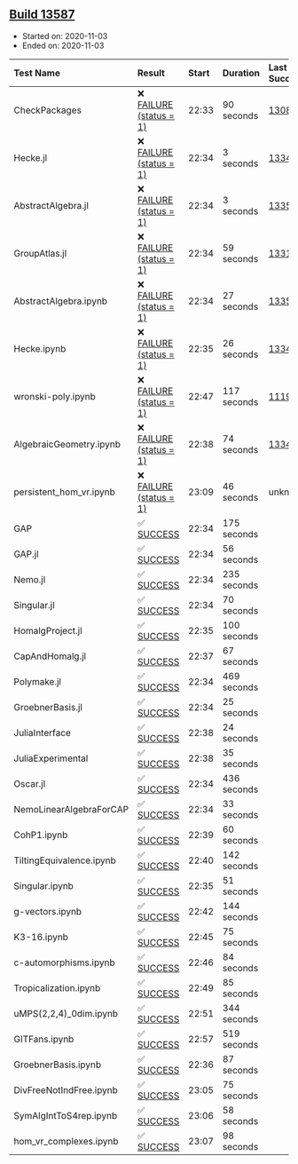 ## [Build 13587](https://oscarci.mathematik.uni-kl.de/job/oscar/13587/)

* Started on: 2020-11-03
* Ended on: 2020-11-03

| Test Name    | Result | Start | Duration | Last Success | First Failure |
|:-------------|:-------|:------|:---------|:-------------|:--------------|
| CheckPackages | ❌ [FAILURE (status = 1)](https://oscarci.mathematik.uni-kl.de/job/oscar/13587/artifact/logs/build-13587/CheckPackages.log) | 22:33 | 90 seconds | [13085](https://oscarci.mathematik.uni-kl.de/job/oscar/13085/) | [13086](https://oscarci.mathematik.uni-kl.de/job/oscar/13086/) |
| Hecke.jl | ❌ [FAILURE (status = 1)](https://oscarci.mathematik.uni-kl.de/job/oscar/13587/artifact/logs/build-13587/Hecke.jl.log) | 22:34 | 3 seconds | [13341](https://oscarci.mathematik.uni-kl.de/job/oscar/13341/) | [13342](https://oscarci.mathematik.uni-kl.de/job/oscar/13342/) |
| AbstractAlgebra.jl | ❌ [FAILURE (status = 1)](https://oscarci.mathematik.uni-kl.de/job/oscar/13587/artifact/logs/build-13587/AbstractAlgebra.jl.log) | 22:34 | 3 seconds | [13355](https://oscarci.mathematik.uni-kl.de/job/oscar/13355/) | [13356](https://oscarci.mathematik.uni-kl.de/job/oscar/13356/) |
| GroupAtlas.jl | ❌ [FAILURE (status = 1)](https://oscarci.mathematik.uni-kl.de/job/oscar/13587/artifact/logs/build-13587/GroupAtlas.jl.log) | 22:34 | 59 seconds | [13311](https://oscarci.mathematik.uni-kl.de/job/oscar/13311/) | [13312](https://oscarci.mathematik.uni-kl.de/job/oscar/13312/) |
| AbstractAlgebra.ipynb | ❌ [FAILURE (status = 1)](https://oscarci.mathematik.uni-kl.de/job/oscar/13587/artifact/logs/build-13587/AbstractAlgebra.ipynb.log) | 22:34 | 27 seconds | [13355](https://oscarci.mathematik.uni-kl.de/job/oscar/13355/) | [13356](https://oscarci.mathematik.uni-kl.de/job/oscar/13356/) |
| Hecke.ipynb | ❌ [FAILURE (status = 1)](https://oscarci.mathematik.uni-kl.de/job/oscar/13587/artifact/logs/build-13587/Hecke.ipynb.log) | 22:35 | 26 seconds | [13341](https://oscarci.mathematik.uni-kl.de/job/oscar/13341/) | [13342](https://oscarci.mathematik.uni-kl.de/job/oscar/13342/) |
| wronski-poly.ipynb | ❌ [FAILURE (status = 1)](https://oscarci.mathematik.uni-kl.de/job/oscar/13587/artifact/logs/build-13587/wronski-poly.ipynb.log) | 22:47 | 117 seconds | [11192](https://oscarci.mathematik.uni-kl.de/job/oscar/11192/) | [11193](https://oscarci.mathematik.uni-kl.de/job/oscar/11193/) |
| AlgebraicGeometry.ipynb | ❌ [FAILURE (status = 1)](https://oscarci.mathematik.uni-kl.de/job/oscar/13587/artifact/logs/build-13587/AlgebraicGeometry.ipynb.log) | 22:38 | 74 seconds | [13341](https://oscarci.mathematik.uni-kl.de/job/oscar/13341/) | [13342](https://oscarci.mathematik.uni-kl.de/job/oscar/13342/) |
| persistent_hom_vr.ipynb | ❌ [FAILURE (status = 1)](https://oscarci.mathematik.uni-kl.de/job/oscar/13587/artifact/logs/build-13587/persistent_hom_vr.ipynb.log) | 23:09 | 46 seconds | unknown | unknown |
| GAP | ✅ [SUCCESS](https://oscarci.mathematik.uni-kl.de/job/oscar/13587/artifact/logs/build-13587/GAP.log) | 22:34 | 175 seconds |  |  |
| GAP.jl | ✅ [SUCCESS](https://oscarci.mathematik.uni-kl.de/job/oscar/13587/artifact/logs/build-13587/GAP.jl.log) | 22:34 | 56 seconds |  |  |
| Nemo.jl | ✅ [SUCCESS](https://oscarci.mathematik.uni-kl.de/job/oscar/13587/artifact/logs/build-13587/Nemo.jl.log) | 22:34 | 235 seconds |  |  |
| Singular.jl | ✅ [SUCCESS](https://oscarci.mathematik.uni-kl.de/job/oscar/13587/artifact/logs/build-13587/Singular.jl.log) | 22:34 | 70 seconds |  |  |
| HomalgProject.jl | ✅ [SUCCESS](https://oscarci.mathematik.uni-kl.de/job/oscar/13587/artifact/logs/build-13587/HomalgProject.jl.log) | 22:35 | 100 seconds |  |  |
| CapAndHomalg.jl | ✅ [SUCCESS](https://oscarci.mathematik.uni-kl.de/job/oscar/13587/artifact/logs/build-13587/CapAndHomalg.jl.log) | 22:37 | 67 seconds |  |  |
| Polymake.jl | ✅ [SUCCESS](https://oscarci.mathematik.uni-kl.de/job/oscar/13587/artifact/logs/build-13587/Polymake.jl.log) | 22:34 | 469 seconds |  |  |
| GroebnerBasis.jl | ✅ [SUCCESS](https://oscarci.mathematik.uni-kl.de/job/oscar/13587/artifact/logs/build-13587/GroebnerBasis.jl.log) | 22:34 | 25 seconds |  |  |
| JuliaInterface | ✅ [SUCCESS](https://oscarci.mathematik.uni-kl.de/job/oscar/13587/artifact/logs/build-13587/JuliaInterface.log) | 22:38 | 24 seconds |  |  |
| JuliaExperimental | ✅ [SUCCESS](https://oscarci.mathematik.uni-kl.de/job/oscar/13587/artifact/logs/build-13587/JuliaExperimental.log) | 22:38 | 35 seconds |  |  |
| Oscar.jl | ✅ [SUCCESS](https://oscarci.mathematik.uni-kl.de/job/oscar/13587/artifact/logs/build-13587/Oscar.jl.log) | 22:34 | 436 seconds |  |  |
| NemoLinearAlgebraForCAP | ✅ [SUCCESS](https://oscarci.mathematik.uni-kl.de/job/oscar/13587/artifact/logs/build-13587/NemoLinearAlgebraForCAP.log) | 22:34 | 33 seconds |  |  |
| CohP1.ipynb | ✅ [SUCCESS](https://oscarci.mathematik.uni-kl.de/job/oscar/13587/artifact/logs/build-13587/CohP1.ipynb.log) | 22:39 | 60 seconds |  |  |
| TiltingEquivalence.ipynb | ✅ [SUCCESS](https://oscarci.mathematik.uni-kl.de/job/oscar/13587/artifact/logs/build-13587/TiltingEquivalence.ipynb.log) | 22:40 | 142 seconds |  |  |
| Singular.ipynb | ✅ [SUCCESS](https://oscarci.mathematik.uni-kl.de/job/oscar/13587/artifact/logs/build-13587/Singular.ipynb.log) | 22:35 | 51 seconds |  |  |
| g-vectors.ipynb | ✅ [SUCCESS](https://oscarci.mathematik.uni-kl.de/job/oscar/13587/artifact/logs/build-13587/g-vectors.ipynb.log) | 22:42 | 144 seconds |  |  |
| K3-16.ipynb | ✅ [SUCCESS](https://oscarci.mathematik.uni-kl.de/job/oscar/13587/artifact/logs/build-13587/K3-16.ipynb.log) | 22:45 | 75 seconds |  |  |
| c-automorphisms.ipynb | ✅ [SUCCESS](https://oscarci.mathematik.uni-kl.de/job/oscar/13587/artifact/logs/build-13587/c-automorphisms.ipynb.log) | 22:46 | 84 seconds |  |  |
| Tropicalization.ipynb | ✅ [SUCCESS](https://oscarci.mathematik.uni-kl.de/job/oscar/13587/artifact/logs/build-13587/Tropicalization.ipynb.log) | 22:49 | 85 seconds |  |  |
| uMPS(2,2,4)_0dim.ipynb | ✅ [SUCCESS](https://oscarci.mathematik.uni-kl.de/job/oscar/13587/artifact/logs/build-13587/uMPS-2-2-4-_0dim.ipynb.log) | 22:51 | 344 seconds |  |  |
| GITFans.ipynb | ✅ [SUCCESS](https://oscarci.mathematik.uni-kl.de/job/oscar/13587/artifact/logs/build-13587/GITFans.ipynb.log) | 22:57 | 519 seconds |  |  |
| GroebnerBasis.ipynb | ✅ [SUCCESS](https://oscarci.mathematik.uni-kl.de/job/oscar/13587/artifact/logs/build-13587/GroebnerBasis.ipynb.log) | 22:36 | 87 seconds |  |  |
| DivFreeNotIndFree.ipynb | ✅ [SUCCESS](https://oscarci.mathematik.uni-kl.de/job/oscar/13587/artifact/logs/build-13587/DivFreeNotIndFree.ipynb.log) | 23:05 | 75 seconds |  |  |
| SymAlgIntToS4rep.ipynb | ✅ [SUCCESS](https://oscarci.mathematik.uni-kl.de/job/oscar/13587/artifact/logs/build-13587/SymAlgIntToS4rep.ipynb.log) | 23:06 | 58 seconds |  |  |
| hom_vr_complexes.ipynb | ✅ [SUCCESS](https://oscarci.mathematik.uni-kl.de/job/oscar/13587/artifact/logs/build-13587/hom_vr_complexes.ipynb.log) | 23:07 | 98 seconds |  |  |
